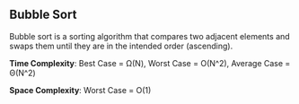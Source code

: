 ## Bubble Sort

Bubble sort is a sorting algorithm that compares two adjacent elements and swaps them until they are in the intended order (ascending).

**Time Complexity**: Best Case = Ω(N), Worst Case = O(N^2), Average Case = Θ(N^2)

**Space Complexity**: Worst Case = O(1)